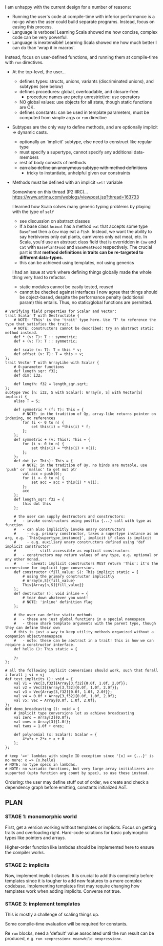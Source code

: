 I am unhappy with the current design for a number of reasons:
-   Running the user's code at compile-time with inferior performance is a no-go when the user could build separate 
    programs. Instead, focus on easing this process.
-   Language is verbose! Learning Scala showed me how concise, complex code can be very powerful.
-   Language is inextensible! Learning Scala showed me how much better I can do than 'wrap it in macros'.

Instead, focus on user-defined functions, and running them at compile-time with `run` directives.
-   At the top-level, the user...
    -   defines types: structs, unions, variants (discriminated unions), and subtypes (see below)
    -   defines procedures: global, overloadable, and closure-free.
        -   procedure names are pretty unrestrictive: use operators
    -   NO global values: use objects for all state, though static functions are OK.
    -   defines constants: can be used in template parameters, must be computed from simple args or `run` directive
-   Subtypes are the only way to define methods, and are optionally implicit => dynamic casts.
    -   optionally an 'implicit' subtype, else need to construct like regular type
    -   must specify a supertype, cannot specify any additional data-members
    -   rest of body consists of methods
    -   ~~can also define an anonymous subtype with method definitions~~
        -   tricky to instantiate, unhelpful given our constraints
-   Methods must be defined with an implicit `self` variable

    Somewhere on this thread (P2 IIRC)...
    https://www.artima.com/weblogs/viewpost.jsp?thread=163733

    I learned how Scala solves many generic typing problems by playing with the type of `self`
    -   see discussion on abstract classes
    -   If a base class `Animal` has a method `eat` that accepts some type `BaseFood` then a `Cow` may eat a `Fish`.
        Instead, we want the ability to say herbivores only eat plants, carnivores only eat meat, etc.
        In Scala, you'd use an abstract class field that is overridden in `Cow` and `Cat` with `BasePlantFood` and `BaseMeatFood` respectively.
        The crucial part is that **method definitions in traits can be re-targeted to different data-types.**
    -   this can be achieved using templates, not using generics

    I had an issue at work where defining things globally made the whole thing very hard to refactor.
    -   static modules cannot be easily tested, reused
    -   cannot be checked against interfaces
    I now agree that things should be object-based, despite the performance penalty (additional param) this entails.
    Thus, no static/global functions are permitted.

```
# verifying field properties for Scalar and Vector:
trait Scalar T with Destructible {
    # NOTE: 'This' is the 'trait' type here. Use 'T' to reference the type that satisfies the trait.
    # NOTE: constructors cannot be described: try an abstract static method instead.
    def * (v: T): T :: symmetric;
    def + (v: T): T :: symmetric;

    def scale (v: T): T = this * v;
    def offset (v: T): T = this + v;
};
trait Vector T with ArrayLike with Scalar {
    # 0-parameter functions
    def length_sqr: f32;
    def dim: i32;

    def length: f32 = length_sqr.sqrt;
};
subtype Vec [n: i32, S with Scalar]: Array[n, S] with Vector[S] implicit {
    alias T = S;

    def symmetric * (f: T): This = {
        # NOTE: in the tradition of Qy, array-like returns pointer on indexing, no references
        for (i <- 0 to n) {
            set this(i) = *this(i) * f;
        };
    };
    def symmetric + (v: This): This = {
        for (i <- 0 to n) {
            set this(i) = *this(i) + v(i);
        };
    };
    def dot (v: This): This = {
        # NOTE: in the tradition of Qy, no binds are mutable, use 'push' or 'malloc' to get mut ptr
        val acc = push(0);
        for (i <- 0 to n) {
            set acc = acc + this(i) * v(i);
        };
        acc
    };
    def length_sqr: f32 = {
        this dot this
    };

    # the user can supply destructors and constructors: 
    #   - invoke constructors using postfix {...} call with type as function
    #   - can also implicitly invoke unary constructors
    #     - e.g. primary constructor, takes a supertype instance as an arg, e.g. `This{supertype_instance}`, implicit if class is implicit
    #     - e.g. auxiliary unary constructors defined using 'def implicit constructor'
    #       -   still accessible as explicit constructors
    #   - constructors may return values of any type, e.g. optional or any other monad.
    #     - caveat: implicit constructors MUST return 'This': it's the cornerstone for implicit type conversion.
    def constructor (fill_value: S): This implicit static = {
        # using the primary constructor implicitly
        # Array[n,S]{fill_value}
        This{Array[n,S]{fill_value}}
    };
    def destructor (): void inline = {
        # tear down whatever you want!
        # NOTE: 'inline' definition flag
    };

    # the user can define static methods
    #   - these are just global functions in a special namespace
    #   - these share template arguments with the parent type, though they can define their own
    # this is just a way to keep utility methods organized without a companion object/namespace
    #   - note: these can be abstract in a trait! this is how we can require a constructor interface.
    def hello (): This static = {
        
    };
};

# all the following implicit conversions should work, such that forall i forall j vi = vj
def test_implicits (): void = {
    val v1 = Vec[3,f32]{Array[3,f32]{0.0f, 1.0f, 2.0f}};
    val v2 = Vec[3]{Array[3,f32]{0.0f, 1.0f, 2.0f}};
    val v3 = Vec{Array[3,f32]{0.0f, 1.0f, 2.0f}};
    val v4 = 0.0f + Array[3,f32]{0.0f, 1.0f, 2.0f};
    val v5: Vec = Array{0.0f, 1.0f, 2.0f};
};
def demo_broadcasting (): void = {
    # implicit type conversions let us achieve broadcasting
    val zero = Array[3]{0.0f};
    val ones = Array[3]{1.0f};
    val twos = 1.0f + ones;

    def polynomial (x: Scalar): Scalar = {
        4*x*x + 2*x + x + 0
    };
};

# keep '=>' lambdas with single ID exception since '[x] => {...}' is no more: x => {x.hello}
# NOTE: no type specs in lambdas.
# NOTE: no variadic functions, but very large array initializers are supported (upto function arg count by spec), so use these instead.
```

Ordering: the user may define stuff out of order, we create and check a dependency graph before emitting, constants initialized AoT.

## PLAN

### STAGE 1: monomorphic world

First, get a version working without templates or implicits. 
Focus on getting traits and overloading right. 
Hard-code solutions for basic polymorphic types like pointers and arrays.

Higher-order function like lambdas should be implemented here to ensure the compiler works.

### STAGE 2: implicits

Now, implement implicit classes.
It is crucial to add this complexity before templates since it is tougher to add new features to a more complex codebase.
Implementing templates first may require changing how templates work when adding implicits. Converse not true.

### STAGE 3: implement templates

This is mostly a challenge of scaling things up.

Some compile-time evaluation will be required for constants.

Re `run` blocks, need a 'default' value associated until the run result can be produced, e.g. `run <expression> meanwhile <expression>`.
